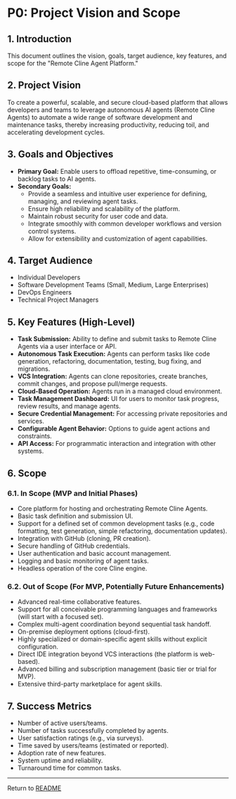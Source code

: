 # P0: Project Vision and Scope

## 1. Introduction

This document outlines the vision, goals, target audience, key features, and scope for the "Remote Cline Agent Platform."

## 2. Project Vision

To create a powerful, scalable, and secure cloud-based platform that allows developers and teams to leverage autonomous AI agents (Remote Cline Agents) to automate a wide range of software development and maintenance tasks, thereby increasing productivity, reducing toil, and accelerating development cycles.

## 3. Goals and Objectives

*   **Primary Goal:** Enable users to offload repetitive, time-consuming, or backlog tasks to AI agents.
*   **Secondary Goals:**
    *   Provide a seamless and intuitive user experience for defining, managing, and reviewing agent tasks.
    *   Ensure high reliability and scalability of the platform.
    *   Maintain robust security for user code and data.
    *   Integrate smoothly with common developer workflows and version control systems.
    *   Allow for extensibility and customization of agent capabilities.

## 4. Target Audience

*   Individual Developers
*   Software Development Teams (Small, Medium, Large Enterprises)
*   DevOps Engineers
*   Technical Project Managers

## 5. Key Features (High-Level)

*   **Task Submission:** Ability to define and submit tasks to Remote Cline Agents via a user interface or API.
*   **Autonomous Task Execution:** Agents can perform tasks like code generation, refactoring, documentation, testing, bug fixing, and migrations.
*   **VCS Integration:** Agents can clone repositories, create branches, commit changes, and propose pull/merge requests.
*   **Cloud-Based Operation:** Agents run in a managed cloud environment.
*   **Task Management Dashboard:** UI for users to monitor task progress, review results, and manage agents.
*   **Secure Credential Management:** For accessing private repositories and services.
*   **Configurable Agent Behavior:** Options to guide agent actions and constraints.
*   **API Access:** For programmatic interaction and integration with other systems.

## 6. Scope

### 6.1. In Scope (MVP and Initial Phases)

*   Core platform for hosting and orchestrating Remote Cline Agents.
*   Basic task definition and submission UI.
*   Support for a defined set of common development tasks (e.g., code formatting, test generation, simple refactoring, documentation updates).
*   Integration with GitHub (cloning, PR creation).
*   Secure handling of GitHub credentials.
*   User authentication and basic account management.
*   Logging and basic monitoring of agent tasks.
*   Headless operation of the core Cline engine.

### 6.2. Out of Scope (For MVP, Potentially Future Enhancements)

*   Advanced real-time collaborative features.
*   Support for all conceivable programming languages and frameworks (will start with a focused set).
*   Complex multi-agent coordination beyond sequential task handoff.
*   On-premise deployment options (cloud-first).
*   Highly specialized or domain-specific agent skills without explicit configuration.
*   Direct IDE integration beyond VCS interactions (the platform is web-based).
*   Advanced billing and subscription management (basic tier or trial for MVP).
*   Extensive third-party marketplace for agent skills.

## 7. Success Metrics

*   Number of active users/teams.
*   Number of tasks successfully completed by agents.
*   User satisfaction ratings (e.g., via surveys).
*   Time saved by users/teams (estimated or reported).
*   Adoption rate of new features.
*   System uptime and reliability.
*   Turnaround time for common tasks.

---
Return to [README](../README.md)
